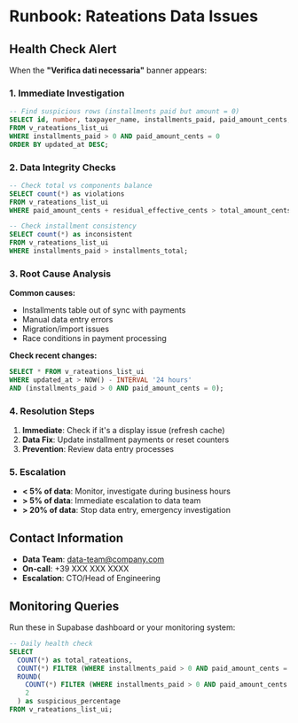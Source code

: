 # Runbook: Rateations Data Issues

## Health Check Alert

When the **"Verifica dati necessaria"** banner appears:

### 1. Immediate Investigation

```sql
-- Find suspicious rows (installments paid but amount = 0)
SELECT id, number, taxpayer_name, installments_paid, paid_amount_cents, status
FROM v_rateations_list_ui 
WHERE installments_paid > 0 AND paid_amount_cents = 0
ORDER BY updated_at DESC;
```

### 2. Data Integrity Checks

```sql
-- Check total vs components balance
SELECT count(*) as violations
FROM v_rateations_list_ui
WHERE paid_amount_cents + residual_effective_cents > total_amount_cents;

-- Check installment consistency 
SELECT count(*) as inconsistent
FROM v_rateations_list_ui
WHERE installments_paid > installments_total;
```

### 3. Root Cause Analysis

**Common causes:**
- Installments table out of sync with payments
- Manual data entry errors
- Migration/import issues
- Race conditions in payment processing

**Check recent changes:**
```sql
SELECT * FROM v_rateations_list_ui 
WHERE updated_at > NOW() - INTERVAL '24 hours'
AND (installments_paid > 0 AND paid_amount_cents = 0);
```

### 4. Resolution Steps

1. **Immediate**: Check if it's a display issue (refresh cache)
2. **Data Fix**: Update installment payments or reset counters
3. **Prevention**: Review data entry processes

### 5. Escalation

- **< 5% of data**: Monitor, investigate during business hours
- **> 5% of data**: Immediate escalation to data team
- **> 20% of data**: Stop data entry, emergency investigation

## Contact Information

- **Data Team**: data-team@company.com
- **On-call**: +39 XXX XXX XXXX
- **Escalation**: CTO/Head of Engineering

## Monitoring Queries

Run these in Supabase dashboard or your monitoring system:

```sql
-- Daily health check
SELECT 
  COUNT(*) as total_rateations,
  COUNT(*) FILTER (WHERE installments_paid > 0 AND paid_amount_cents = 0) as suspicious,
  ROUND(
    COUNT(*) FILTER (WHERE installments_paid > 0 AND paid_amount_cents = 0) * 100.0 / COUNT(*), 
    2
  ) as suspicious_percentage
FROM v_rateations_list_ui;
```